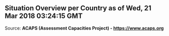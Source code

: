 ## Situation Overview per Country as of Wed, 21 Mar 2018 03:24:15 GMT

Source: **ACAPS (Assessment Capacities Project) - https://www.acaps.org**